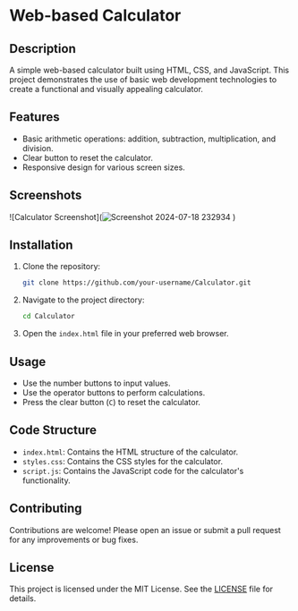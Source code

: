 # Web-based Calculator

## Description
A simple web-based calculator built using HTML, CSS, and JavaScript. This project demonstrates the use of basic web development technologies to create a functional and visually appealing calculator.

## Features
- Basic arithmetic operations: addition, subtraction, multiplication, and division.
- Clear button to reset the calculator.
- Responsive design for various screen sizes.

## Screenshots
![Calculator Screenshot](![Screenshot 2024-07-18 232934](https://github.com/user-attachments/assets/3038d733-3e03-4ece-8b72-d9c9e307368e)
)

## Installation
1. Clone the repository:
    ```bash
    git clone https://github.com/your-username/Calculator.git
    ```
2. Navigate to the project directory:
    ```bash
    cd Calculator
    ```
3. Open the `index.html` file in your preferred web browser.

## Usage
- Use the number buttons to input values.
- Use the operator buttons to perform calculations.
- Press the clear button (`C`) to reset the calculator.

## Code Structure
- `index.html`: Contains the HTML structure of the calculator.
- `styles.css`: Contains the CSS styles for the calculator.
- `script.js`: Contains the JavaScript code for the calculator's functionality.

## Contributing
Contributions are welcome! Please open an issue or submit a pull request for any improvements or bug fixes.

## License
This project is licensed under the MIT License. See the [LICENSE](LICENSE) file for details.


